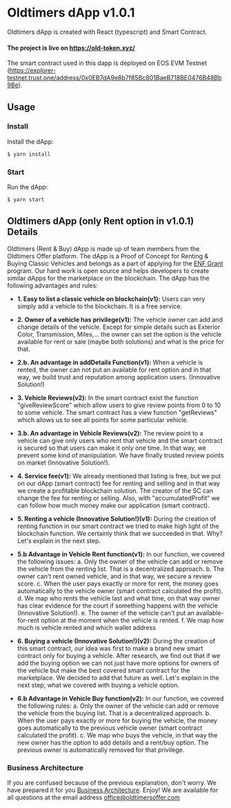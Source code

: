# Oldtimers dApp v1.0.1

Oldtimers dApp is created with React (typescript) and Smart Contract. 
#### The project is live on https://old-token.xyz/
The smart contract used in this dapp is deployed on EOS EVM Testnet (https://explorer-testnet.trust.one/address/0x0EB7dA9e8b7f85Bc801BaeB718BE0476B48Bb9Be). 

## Usage

### Install

Install the dApp:

```sh
$ yarn install
```


### Start

Run the dApp:

```sh
$ yarn start
```

## Oldtimers dApp (only Rent option in v1.0.1) Details

Oldtimers (Rent & Buy) dApp is made up of team members from the Oldtimers Offer platform. The dApp is a Proof of Concept for Renting & Buying Classic Vehicles and belongs as a part of applying for the [ENF Grant](https://eosnetwork.com/blog/eos-network-foundation-grant-framework-guidelines/) program. Our hard work is open source and helps developers to create similar dApps for the marketplace on the blockchain. 
The dApp has the following advantages and rules:

-   **1. Easy to list a classic vehicle on blockchain(v1):** Users can very simply add a vehicle to the blockchain. It is a free service.

-   **2. Owner of a vehicle has privilege(v1):** The vehicle owner can add and change details of the vehicle. Except for simple details such as Exterior Color, Transmission, Miles,... the owner can set the option is the vehicle available for rent or sale (maybe both solutions) and what is the price for that. 

-   **2.b. An advantage in addDetails Function(v1):** When a vehicle is rented, the owner can not put an available for rent option and in that way, we build trust and reputation among application users. (Innovative Solution!)

-   **3. Vehicle Reviews(v2):** In the smart contract exist the function "giveReviewScore" which allow users to give review points from 0 to 10 to some vehicle. The smart contract has a view function "getReviews" which allows us to see all points for some particular vehicle.

-   **3.b. An advantage in Vehicle Reviews(v2):** The review point to a vehicle can give only users who rent that vehicle and the smart contract is secured so that users can make it only one time. In that way, we prevent some kind of manipulation. We have finally trusted review points on market (Innovative Solution!). 

-   **4. Service fee(v1):** We already mentioned that listing is free, but we put on our dApp (smart contract) fee for renting and selling and in that way we create a profitable blockchain solution. The creator of the SC can change the fee for renting or selling. Also, with "accumulatedProfit" we can follow how much money make our application (smart contract).

-   **5. Renting a vehicle (Innovative Solution!)(v1):** During the creation of renting function in our smart contract we tried to make high light of the blockchain function. We certainly think that we succeeded in that. Why? Let's explain in the next step.

-   **5.b Advantage in Vehicle Rent function(v1):** In our function, we covered the following issues: a. Only the owner of the vehicle can add or remove the vehicle from the renting list. That is a decentralized approach. b. The owner can't rent owned vehicle, and in that way, we secure a review score. c. When the user pays exactly or more for rent, the money goes automatically to the vehicle owner (smart contract calculated the profit). d. We map who rents the vehicle last and what time, on that way owner has clear evidence for the court if something happens with the vehicle (Innovative Solution!). e. The owner of the vehicle can't put an available-for-rent option at the moment when the vehicle is rented. f. We map how much is vehicle rented and which wallet address

-   **6. Buying a vehicle (Innovative Solution!)(v2):** During the creation of this smart contract, our idea was first to make a brand new smart contract only for buying a vehicle. After research, we find out that if we add the buying option we can not just have more options for owners of the vehicle but make the best covered smart contract for the marketplace. We decided to add that future as well. Let's explain in the next step, what we covered with buying a vehicle option.

-   **6.b Advantage in Vehicle Buy function(v2):** In our function, we covered the following rules: a. Only the owner of the vehicle can add or remove the vehicle from the buying list. That is a decentralized approach. b. When the user pays exactly or more for buying the vehicle, the money goes automatically to the previous vehicle owner (smart contract calculated the profit). c. We map who buys the vehicle, in that way the new owner has the option to add details and a rent/buy option. The previous owner is automatically removed for that privilege.

### Business Architecture

If you are confused because of the previous explanation, don't worry. We have prepared it for you [Business Architecture](https://miro.com/app/board/uXjVPq5__rU=/?share_link_id=994333599006). Enjoy! We are available for all questions at the email address office@oldtimersoffer.com


